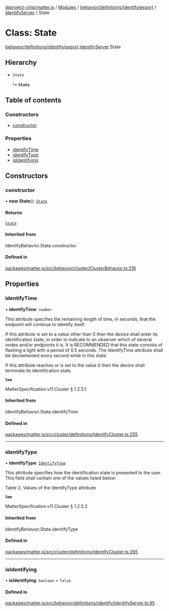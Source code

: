 [@project-chip/matter.js](../README.md) / [Modules](../modules.md) / [behavior/definitions/identify/export](../modules/behavior_definitions_identify_export.md) / [IdentifyServer](../modules/behavior_definitions_identify_export.IdentifyServer.md) / State

# Class: State

[behavior/definitions/identify/export](../modules/behavior_definitions_identify_export.md).[IdentifyServer](../modules/behavior_definitions_identify_export.IdentifyServer.md).State

## Hierarchy

- `State`

  ↳ **`State`**

## Table of contents

### Constructors

- [constructor](behavior_definitions_identify_export.IdentifyServer.State.md#constructor)

### Properties

- [identifyTime](behavior_definitions_identify_export.IdentifyServer.State.md#identifytime)
- [identifyType](behavior_definitions_identify_export.IdentifyServer.State.md#identifytype)
- [isIdentifying](behavior_definitions_identify_export.IdentifyServer.State.md#isidentifying)

## Constructors

### constructor

• **new State**(): [`State`](behavior_definitions_identify_export.IdentifyServer.State.md)

#### Returns

[`State`](behavior_definitions_identify_export.IdentifyServer.State.md)

#### Inherited from

IdentifyBehavior.State.constructor

#### Defined in

[packages/matter.js/src/behavior/cluster/ClusterBehavior.ts:216](https://github.com/project-chip/matter.js/blob/5f71eedebdb9fa54338bde320c311bb359b7455d/packages/matter.js/src/behavior/cluster/ClusterBehavior.ts#L216)

## Properties

### identifyTime

• **identifyTime**: `number`

This attribute specifies the remaining length of time, in seconds, that the endpoint will continue to
identify itself.

If this attribute is set to a value other than 0 then the device shall enter its identification state,
in order to indicate to an observer which of several nodes and/or endpoints it is. It is RECOMMENDED
that this state consists of flashing a light with a period of 0.5 seconds. The IdentifyTime attribute
shall be decremented every second while in this state.

If this attribute reaches or is set to the value 0 then the device shall terminate its identification
state.

**`See`**

MatterSpecification.v11.Cluster § 1.2.5.1

#### Inherited from

IdentifyBehavior.State.identifyTime

#### Defined in

[packages/matter.js/src/cluster/definitions/IdentifyCluster.ts:255](https://github.com/project-chip/matter.js/blob/5f71eedebdb9fa54338bde320c311bb359b7455d/packages/matter.js/src/cluster/definitions/IdentifyCluster.ts#L255)

___

### identifyType

• **identifyType**: [`IdentifyType`](../enums/cluster_export.Identify.IdentifyType.md)

This attribute specifies how the identification state is presented to the user. This field shall contain
one of the values listed below:

Table 2. Values of the IdentifyType attribute

**`See`**

MatterSpecification.v11.Cluster § 1.2.5.2

#### Inherited from

IdentifyBehavior.State.identifyType

#### Defined in

[packages/matter.js/src/cluster/definitions/IdentifyCluster.ts:265](https://github.com/project-chip/matter.js/blob/5f71eedebdb9fa54338bde320c311bb359b7455d/packages/matter.js/src/cluster/definitions/IdentifyCluster.ts#L265)

___

### isIdentifying

• **isIdentifying**: `boolean` = `false`

#### Defined in

[packages/matter.js/src/behavior/definitions/identify/IdentifyServer.ts:95](https://github.com/project-chip/matter.js/blob/5f71eedebdb9fa54338bde320c311bb359b7455d/packages/matter.js/src/behavior/definitions/identify/IdentifyServer.ts#L95)
